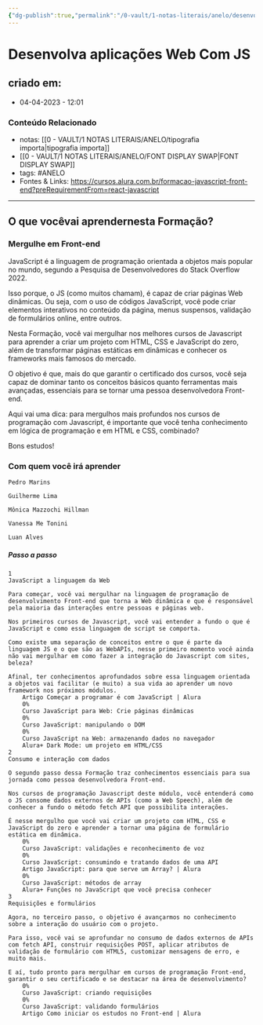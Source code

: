 ```yaml
---
{"dg-publish":true,"permalink":"/0-vault/1-notas-literais/anelo/desenvolva-aplicacoes-web-com-js/","tags":["ANELO"],"dgHomeLink":true,"dgShowLocalGraph":true,"dgShowFileTree":true,"dgEnableSearch":true,"noteIcon":""}
---
```


# Desenvolva aplicações Web Com JS

## criado em: 
-  04-04-2023 - 12:01

### Conteúdo Relacionado
- notas: [[0 - VAULT/1 NOTAS LITERAIS/ANELO/tipografia importa\|tipografia importa]]
- [[0 - VAULT/1 NOTAS LITERAIS/ANELO/FONT DISPLAY SWAP\|FONT DISPLAY SWAP]]
- tags: #ANELO 
- Fontes & Links: https://cursos.alura.com.br/formacao-javascript-front-end?preRequirementFrom=react-javascript

---


## O que vocêvai aprendernesta Formação?

### Mergulhe em Front-end

JavaScript é a linguagem de programação orientada a objetos mais popular no mundo, segundo a Pesquisa de Desenvolvedores do Stack Overflow 2022.

Isso porque, o JS (como muitos chamam), é capaz de criar páginas Web dinâmicas. Ou seja, com o uso de códigos JavaScript, você pode criar elementos interativos no conteúdo da página, menus suspensos, validação de formulários online, entre outros.

Nesta Formação, você vai mergulhar nos melhores cursos de Javascript para aprender a criar um projeto com HTML, CSS e JavaScript do zero, além de transformar páginas estáticas em dinâmicas e conhecer os frameworks mais famosos do mercado.

O objetivo é que, mais do que garantir o certificado dos cursos, você seja capaz de dominar tanto os conceitos básicos quanto ferramentas mais avançadas, essenciais para se tornar uma pessoa desenvolvedora Front-end.

Aqui vai uma dica: para mergulhos mais profundos nos cursos de programação com Javascript, é importante que você tenha conhecimento em lógica de programação e em HTML e CSS, combinado?

Bons estudos!

### Com quem você irá aprender

    Pedro Marins

    Guilherme Lima

    Mônica Mazzochi Hillman

    Vanessa Me Tonini

    Luan Alves

##### Passo a passo

    1
    JavaScript a linguagem da Web

    Para começar, você vai mergulhar na linguagem de programação de desenvolvimento Front-end que torna a Web dinâmica e que é responsável pela maioria das interações entre pessoas e páginas web.

    Nos primeiros cursos de Javascript, você vai entender a fundo o que é JavaScript e como essa linguagem de script se comporta.

    Como existe uma separação de conceitos entre o que é parte da linguagem JS e o que são as WebAPIs, nesse primeiro momento você ainda não vai mergulhar em como fazer a integração do Javascript com sites, beleza?

    Afinal, ter conhecimentos aprofundados sobre essa linguagem orientada a objetos vai facilitar (e muito) a sua vida ao aprender um novo framework nos próximos módulos.
        Artigo Começar a programar é com JavaScript | Alura
        0%
        Curso JavaScript para Web: Crie páginas dinâmicas
        0%
        Curso JavaScript: manipulando o DOM
        0%
        Curso JavaScript na Web: armazenando dados no navegador
        Alura+ Dark Mode: um projeto em HTML/CSS
    2
    Consumo e interação com dados

    O segundo passo dessa Formação traz conhecimentos essenciais para sua jornada como pessoa desenvolvedora Front-end.

    Nos cursos de programação Javascript deste módulo, você entenderá como o JS consome dados externos de APIs (como a Web Speech), além de conhecer a fundo o método fetch API que possibilita interações.

    É nesse mergulho que você vai criar um projeto com HTML, CSS e JavaScript do zero e aprender a tornar uma página de formulário estática em dinâmica.
        0%
        Curso JavaScript: validações e reconhecimento de voz
        0%
        Curso JavaScript: consumindo e tratando dados de uma API
        Artigo JavaScript: para que serve um Array? | Alura
        0%
        Curso JavaScript: métodos de array
        Alura+ Funções no JavaScript que você precisa conhecer
    3
    Requisições e formulários

    Agora, no terceiro passo, o objetivo é avançarmos no conhecimento sobre a interação do usuário com o projeto.

    Para isso, você vai se aprofundar no consumo de dados externos de APIs com fetch API, construir requisições POST, aplicar atributos de validação de formulário com HTML5, customizar mensagens de erro, e muito mais.

    E aí, tudo pronto para mergulhar em cursos de programação Front-end, garantir o seu certificado e se destacar na área de desenvolvimento?
        0%
        Curso JavaScript: criando requisições
        0%
        Curso JavaScript: validando formulários
        Artigo Como iniciar os estudos no Front-end | Alura

